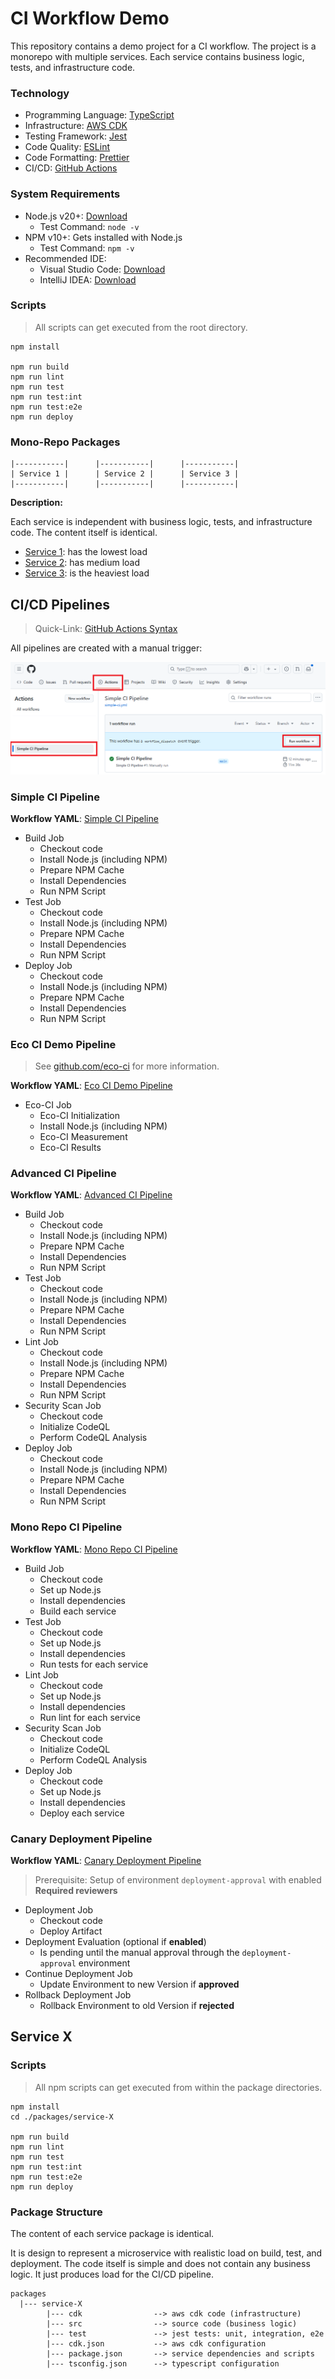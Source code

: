 # CI Workflow Demo

This repository contains a demo project for a CI workflow.
The project is a monorepo with multiple services.
Each service contains business logic, tests, and infrastructure code.

### Technology

- Programming Language: [TypeScript](https://www.typescriptlang.org/docs/)
- Infrastructure: [AWS CDK](https://docs.aws.amazon.com/cdk/v2/guide/getting_started.html)
- Testing Framework: [Jest](https://jestjs.io/docs/getting-started)
- Code Quality: [ESLint](https://eslint.org/docs/latest/use/getting-started)
- Code Formatting: [Prettier](https://prettier.io/docs/en/install.html)
- CI/CD: [GitHub Actions](https://docs.github.com/en/actions)

### System Requirements

- Node.js v20+: [Download](https://nodejs.org/en/download/)
    - Test Command: `node -v`
- NPM v10+: Gets installed with Node.js
    - Test Command: `npm -v`
- Recommended IDE:
    - Visual Studio Code: [Download](https://code.visualstudio.com/download)
    - IntelliJ IDEA: [Download](https://www.jetbrains.com/idea/download/)

### Scripts

> All scripts can get executed from the root directory.

```
npm install

npm run build
npm run lint
npm run test
npm run test:int
npm run test:e2e
npm run deploy
```

### Mono-Repo Packages

```
|-----------|      |-----------|      |-----------|
| Service 1 |      | Service 2 |      | Service 3 |
|-----------|      |-----------|      |-----------|
```

__Description:__

Each service is independent with business logic, tests, and infrastructure code.
The content itself is identical.

- [Service 1](./packages/service-1): has the lowest load
- [Service 2](./packages/service-2): has medium load
- [Service 3](./packages/service-3): is the heaviest load

## CI/CD Pipelines

> Quick-Link: [GitHub Actions Syntax](https://docs.github.com/en/actions/writing-workflows/workflow-syntax-for-github-actions)

All pipelines are created with a manual trigger:

![Manual Trigger](./.images/manual-ci-trigger.png)

### Simple CI Pipeline

__Workflow YAML__: [Simple CI Pipeline](./.github/workflows/simple-ci.yml)

- Build Job
    - Checkout code
    - Install Node.js (including NPM)
    - Prepare NPM Cache
    - Install Dependencies
    - Run NPM Script
- Test Job
    - Checkout code
    - Install Node.js (including NPM)
    - Prepare NPM Cache
    - Install Dependencies
    - Run NPM Script
- Deploy Job
    - Checkout code
    - Install Node.js (including NPM)
    - Prepare NPM Cache
    - Install Dependencies
    - Run NPM Script

### Eco CI Demo Pipeline

> See [github.com/eco-ci](https://github.com/green-coding-solutions/eco-ci-energy-estimation) for more information.

__Workflow YAML__: [Eco CI Demo Pipeline](./.github/workflows/eco-ci-demo.yml)

- Eco-CI Job
    - Eco-CI Initialization
    - Install Node.js (including NPM)
    - Eco-CI Measurement
    - Eco-CI Results

### Advanced CI Pipeline

__Workflow YAML__: [Advanced CI Pipeline](./.github/workflows/advanced-ci.yml)

- Build Job
    - Checkout code
    - Install Node.js (including NPM)
    - Prepare NPM Cache
    - Install Dependencies
    - Run NPM Script
- Test Job
    - Checkout code
    - Install Node.js (including NPM)
    - Prepare NPM Cache
    - Install Dependencies
    - Run NPM Script
- Lint Job
    - Checkout code
    - Install Node.js (including NPM)
    - Prepare NPM Cache
    - Install Dependencies
    - Run NPM Script
- Security Scan Job
    - Checkout code
    - Initialize CodeQL
    - Perform CodeQL Analysis
- Deploy Job
    - Checkout code
    - Install Node.js (including NPM)
    - Prepare NPM Cache
    - Install Dependencies
    - Run NPM Script

### Mono Repo CI Pipeline

__Workflow YAML__: [Mono Repo CI Pipeline](./.github/workflows/mono-repo-ci.yml)

- Build Job
    - Checkout code
    - Set up Node.js
    - Install dependencies
    - Build each service
- Test Job
    - Checkout code
    - Set up Node.js
    - Install dependencies
    - Run tests for each service
- Lint Job
    - Checkout code
    - Set up Node.js
    - Install dependencies
    - Run lint for each service
- Security Scan Job
    - Checkout code
    - Initialize CodeQL
    - Perform CodeQL Analysis
- Deploy Job
    - Checkout code
    - Set up Node.js
    - Install dependencies
    - Deploy each service

### Canary Deployment Pipeline

__Workflow YAML__: [Canary Deployment Pipeline](./.github/workflows/canary-deployment.yml)

> Prerequisite: Setup of environment `deployment-approval` with enabled __Required reviewers__

- Deployment Job
    - Checkout code
    - Deploy Artifact
- Deployment Evaluation (optional if __enabled__)
    - Is pending until the manual approval through the `deployment-approval` environment
- Continue Deployment Job
    - Update Environment to new Version if __approved__
- Rollback Deployment Job
    - Rollback Environment to old Version if __rejected__

## Service X

### Scripts

> All npm scripts can get executed from within the package directories.

```
npm install
cd ./packages/service-X

npm run build
npm run lint
npm run test
npm run test:int
npm run test:e2e
npm run deploy
```

### Package Structure

The content of each service package is identical.

It is design to represent a microservice with realistic load on build, test, and deployment.
The code itself is simple and does not contain any business logic. It just produces load for the CI/CD pipeline.

```
packages
  |--- service-X
        |--- cdk                --> aws cdk code (infrastructure)
        |--- src                --> source code (business logic)
        |--- test               --> jest tests: unit, integration, e2e
        |--- cdk.json           --> aws cdk configuration
        |--- package.json       --> service dependencies and scripts
        |--- tsconfig.json      --> typescript configuration

```


